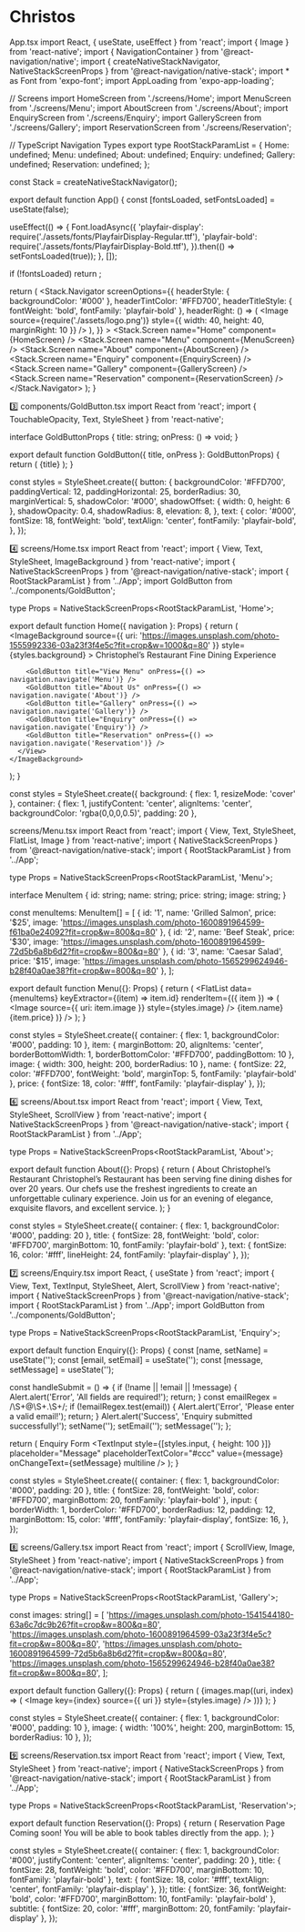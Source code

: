 # Christos

App.tsx
import React, { useState, useEffect } from 'react';
import { Image } from 'react-native';
import { NavigationContainer } from '@react-navigation/native';
import { createNativeStackNavigator, NativeStackScreenProps } from '@react-navigation/native-stack';
import * as Font from 'expo-font';
import AppLoading from 'expo-app-loading';

// Screens
import HomeScreen from './screens/Home';
import MenuScreen from './screens/Menu';
import AboutScreen from './screens/About';
import EnquiryScreen from './screens/Enquiry';
import GalleryScreen from './screens/Gallery';
import ReservationScreen from './screens/Reservation';

// TypeScript Navigation Types
export type RootStackParamList = {
  Home: undefined;
  Menu: undefined;
  About: undefined;
  Enquiry: undefined;
  Gallery: undefined;
  Reservation: undefined;
};

const Stack = createNativeStackNavigator<RootStackParamList>();

export default function App() {
  const [fontsLoaded, setFontsLoaded] = useState(false);

  useEffect(() => {
    Font.loadAsync({
      'playfair-display': require('./assets/fonts/PlayfairDisplay-Regular.ttf'),
      'playfair-bold': require('./assets/fonts/PlayfairDisplay-Bold.ttf'),
    }).then(() => setFontsLoaded(true));
  }, []);

  if (!fontsLoaded) return <AppLoading />;

  return (
    <NavigationContainer>
      <Stack.Navigator
        screenOptions={{
          headerStyle: { backgroundColor: '#000' },
          headerTintColor: '#FFD700',
          headerTitleStyle: { fontWeight: 'bold', fontFamily: 'playfair-bold' },
          headerRight: () => (
            <Image source={require('./assets/logo.png')} style={{ width: 40, height: 40, marginRight: 10 }} />
          ),
        }}
      >
        <Stack.Screen name="Home" component={HomeScreen} />
        <Stack.Screen name="Menu" component={MenuScreen} />
        <Stack.Screen name="About" component={AboutScreen} />
        <Stack.Screen name="Enquiry" component={EnquiryScreen} />
        <Stack.Screen name="Gallery" component={GalleryScreen} />
        <Stack.Screen name="Reservation" component={ReservationScreen} />
      </Stack.Navigator>
    </NavigationContainer>
  );
}

3️⃣ components/GoldButton.tsx
import React from 'react';
import { TouchableOpacity, Text, StyleSheet } from 'react-native';

interface GoldButtonProps {
  title: string;
  onPress: () => void;
}

export default function GoldButton({ title, onPress }: GoldButtonProps) {
  return (
    <TouchableOpacity style={styles.button} onPress={onPress}>
      <Text style={styles.text}>{title}</Text>
    </TouchableOpacity>
  );
}

const styles = StyleSheet.create({
  button: {
    backgroundColor: '#FFD700',
    paddingVertical: 12,
    paddingHorizontal: 25,
    borderRadius: 30,
    marginVertical: 5,
    shadowColor: '#000',
    shadowOffset: { width: 0, height: 6 },
    shadowOpacity: 0.4,
    shadowRadius: 8,
    elevation: 8,
  },
  text: {
    color: '#000',
    fontSize: 18,
    fontWeight: 'bold',
    textAlign: 'center',
    fontFamily: 'playfair-bold',
  },
});

4️⃣ screens/Home.tsx
import React from 'react';
import { View, Text, StyleSheet, ImageBackground } from 'react-native';
import { NativeStackScreenProps } from '@react-navigation/native-stack';
import { RootStackParamList } from '../App';
import GoldButton from '../components/GoldButton';

type Props = NativeStackScreenProps<RootStackParamList, 'Home'>;

export default function Home({ navigation }: Props) {
  return (
    <ImageBackground
      source={{ uri: 'https://images.unsplash.com/photo-1555992336-03a23f3f4e5c?fit=crop&w=1000&q=80' }}
      style={styles.background}
    >
      <View style={styles.container}>
        <Text style={styles.title}>Christophel’s Restaurant</Text>
        <Text style={styles.subtitle}>Fine Dining Experience</Text>

        <GoldButton title="View Menu" onPress={() => navigation.navigate('Menu')} />
        <GoldButton title="About Us" onPress={() => navigation.navigate('About')} />
        <GoldButton title="Gallery" onPress={() => navigation.navigate('Gallery')} />
        <GoldButton title="Enquiry" onPress={() => navigation.navigate('Enquiry')} />
        <GoldButton title="Reservation" onPress={() => navigation.navigate('Reservation')} />
      </View>
    </ImageBackground>
  );
}

const styles = StyleSheet.create({
  background: { flex: 1, resizeMode: 'cover' },
  container: { flex: 1, justifyContent: 'center', alignItems: 'center', backgroundColor: 'rgba(0,0,0,0.5)', padding: 20 },

screens/Menu.tsx
import React from 'react';
import { View, Text, StyleSheet, FlatList, Image } from 'react-native';
import { NativeStackScreenProps } from '@react-navigation/native-stack';
import { RootStackParamList } from '../App';

type Props = NativeStackScreenProps<RootStackParamList, 'Menu'>;

interface MenuItem {
  id: string;
  name: string;
  price: string;
  image: string;
}

const menuItems: MenuItem[] = [
  { id: '1', name: 'Grilled Salmon', price: '$25', image: 'https://images.unsplash.com/photo-1600891964599-f61ba0e24092?fit=crop&w=800&q=80' },
  { id: '2', name: 'Beef Steak', price: '$30', image: 'https://images.unsplash.com/photo-1600891964599-72d5b6a8b6d2?fit=crop&w=800&q=80' },
  { id: '3', name: 'Caesar Salad', price: '$15', image: 'https://images.unsplash.com/photo-1565299624946-b28f40a0ae38?fit=crop&w=800&q=80' },
];

export default function Menu({}: Props) {
  return (
    <View style={styles.container}>
      <FlatList
        data={menuItems}
        keyExtractor={(item) => item.id}
        renderItem={({ item }) => (
          <View style={styles.item}>
            <Image source={{ uri: item.image }} style={styles.image} />
            <Text style={styles.name}>{item.name}</Text>
            <Text style={styles.price}>{item.price}</Text>
          </View>
        )}
      />
    </View>
  );
}

const styles = StyleSheet.create({
  container: { flex: 1, backgroundColor: '#000', padding: 10 },
  item: { marginBottom: 20, alignItems: 'center', borderBottomWidth: 1, borderBottomColor: '#FFD700', paddingBottom: 10 },
  image: { width: 300, height: 200, borderRadius: 10 },
  name: { fontSize: 22, color: '#FFD700', fontWeight: 'bold', marginTop: 5, fontFamily: 'playfair-bold' },
  price: { fontSize: 18, color: '#fff', fontFamily: 'playfair-display' },
});

6️⃣ screens/About.tsx
import React from 'react';
import { View, Text, StyleSheet, ScrollView } from 'react-native';
import { NativeStackScreenProps } from '@react-navigation/native-stack';
import { RootStackParamList } from '../App';

type Props = NativeStackScreenProps<RootStackParamList, 'About'>;

export default function About({}: Props) {
  return (
    <ScrollView style={styles.container}>
      <Text style={styles.title}>About Christophel’s Restaurant</Text>
      <Text style={styles.text}>
        Christophel’s Restaurant has been serving fine dining dishes for over 20 years. Our chefs use the freshest ingredients
        to create an unforgettable culinary experience. Join us for an evening of elegance, exquisite flavors, and excellent service.
      </Text>
    </ScrollView>
  );
}

const styles = StyleSheet.create({
  container: { flex: 1, backgroundColor: '#000', padding: 20 },
  title: { fontSize: 28, fontWeight: 'bold', color: '#FFD700', marginBottom: 10, fontFamily: 'playfair-bold' },
  text: { fontSize: 16, color: '#fff', lineHeight: 24, fontFamily: 'playfair-display' },
});

7️⃣ screens/Enquiry.tsx
import React, { useState } from 'react';
import { View, Text, TextInput, StyleSheet, Alert, ScrollView } from 'react-native';
import { NativeStackScreenProps } from '@react-navigation/native-stack';
import { RootStackParamList } from '../App';
import GoldButton from '../components/GoldButton';

type Props = NativeStackScreenProps<RootStackParamList, 'Enquiry'>;

export default function Enquiry({}: Props) {
  const [name, setName] = useState<string>('');
  const [email, setEmail] = useState<string>('');
  const [message, setMessage] = useState<string>('');

  const handleSubmit = () => {
    if (!name || !email || !message) {
      Alert.alert('Error', 'All fields are required!');
      return;
    }
    const emailRegex = /\S+@\S+\.\S+/;
    if (!emailRegex.test(email)) {
      Alert.alert('Error', 'Please enter a valid email!');
      return;
    }
    Alert.alert('Success', 'Enquiry submitted successfully!');
    setName(''); setEmail(''); setMessage('');
  };

  return (
    <ScrollView style={styles.container}>
      <Text style={styles.title}>Enquiry Form</Text>
      <TextInput style={styles.input} placeholder="Name" placeholderTextColor="#ccc" value={name} onChangeText={setName} />
      <TextInput style={styles.input} placeholder="Email" placeholderTextColor="#ccc" value={email} onChangeText={setEmail} keyboardType="email-address" />
      <TextInput style={[styles.input, { height: 100 }]} placeholder="Message" placeholderTextColor="#ccc" value={message} onChangeText={setMessage} multiline />
      <GoldButton title="Submit" onPress={handleSubmit} />
    </ScrollView>
  );
}

const styles = StyleSheet.create({
  container: { flex: 1, backgroundColor: '#000', padding: 20 },
  title: { fontSize: 28, fontWeight: 'bold', color: '#FFD700', marginBottom: 20, fontFamily: 'playfair-bold' },
  input: {
    borderWidth: 1,
    borderColor: '#FFD700',
    borderRadius: 12,
    padding: 12,
    marginBottom: 15,
    color: '#fff',
    fontFamily: 'playfair-display',
    fontSize: 16,
  },
});

8️⃣ screens/Gallery.tsx
import React from 'react';
import { ScrollView, Image, StyleSheet } from 'react-native';
import { NativeStackScreenProps } from '@react-navigation/native-stack';
import { RootStackParamList } from '../App';

type Props = NativeStackScreenProps<RootStackParamList, 'Gallery'>;

const images: string[] = [
  'https://images.unsplash.com/photo-1541544180-63a6c7dc9b26?fit=crop&w=800&q=80',
  'https://images.unsplash.com/photo-1600891964599-03a23f3f4e5c?fit=crop&w=800&q=80',
  'https://images.unsplash.com/photo-1600891964599-72d5b6a8b6d2?fit=crop&w=800&q=80',
  'https://images.unsplash.com/photo-1565299624946-b28f40a0ae38?fit=crop&w=800&q=80',
];

export default function Gallery({}: Props) {
  return (
    <ScrollView style={styles.container}>
      {images.map((uri, index) => (
        <Image key={index} source={{ uri }} style={styles.image} />
      ))}
    </ScrollView>
  );
}

const styles = StyleSheet.create({
  container: { flex: 1, backgroundColor: '#000', padding: 10 },
  image: { width: '100%', height: 200, marginBottom: 15, borderRadius: 10 },
});

9️⃣ screens/Reservation.tsx
import React from 'react';
import { View, Text, StyleSheet } from 'react-native';
import { NativeStackScreenProps } from '@react-navigation/native-stack';
import { RootStackParamList } from '../App';

type Props = NativeStackScreenProps<RootStackParamList, 'Reservation'>;

export default function Reservation({}: Props) {
  return (
    <View style={styles.container}>
      <Text style={styles.title}>Reservation Page</Text>
      <Text style={styles.text}>
        Coming soon! You will be able to book tables directly from the app.
      </Text>
    </View>
  );
}

const styles = StyleSheet.create({
  container: { flex: 1, backgroundColor: '#000', justifyContent: 'center', alignItems: 'center', padding: 20 },
  title: { fontSize: 28, fontWeight: 'bold', color: '#FFD700', marginBottom: 10, fontFamily: 'playfair-bold' },
  text: { fontSize: 18, color: '#fff', textAlign: 'center', fontFamily: 'playfair-display' },
});
  title: { fontSize: 36, fontWeight: 'bold', color: '#FFD700', marginBottom: 10, fontFamily: 'playfair-bold' },
  subtitle: { fontSize: 20, color: '#fff', marginBottom: 20, fontFamily: 'playfair-display' },
});
